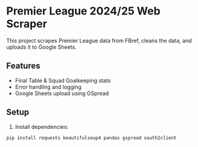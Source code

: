 
# Premier League 2024/25 Web Scraper

This project scrapes Premier League data from FBref, cleans the data, and uploads it to Google Sheets.

## Features
- Final Table & Squad Goalkeeping stats
- Error handling and logging
- Google Sheets upload using GSpread

## Setup

1. Install dependencies:

```bash
pip install requests beautifulsoup4 pandas gspread oauth2client
